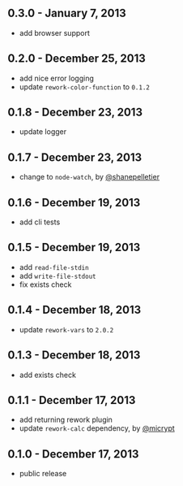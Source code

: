 0.3.0 - January 7, 2013
-----------------------
* add browser support

0.2.0 - December 25, 2013
-------------------------
* add nice error logging
* update `rework-color-function` to `0.1.2`

0.1.8 - December 23, 2013
-------------------------
* update logger

0.1.7 - December 23, 2013
-------------------------
* change to `node-watch`, by [@shanepelletier](https://github.com/shanepelletier)

0.1.6 - December 19, 2013
-------------------------
* add cli tests

0.1.5 - December 19, 2013
-------------------------
* add `read-file-stdin`
* add `write-file-stdout`
* fix exists check

0.1.4 - December 18, 2013
-------------------------
* update `rework-vars` to `2.0.2`

0.1.3 - December 18, 2013
-------------------------
* add exists check

0.1.1 - December 17, 2013
-------------------------
* add returning rework plugin
* update `rework-calc` dependency, by [@micrypt](https://github.com/micrypt)

0.1.0 - December 17, 2013
-------------------------
* public release